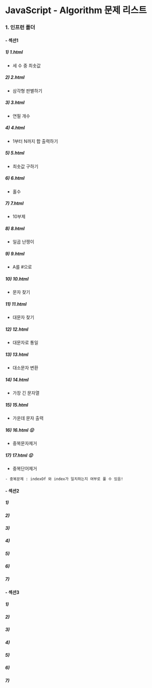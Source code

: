 #  JavaScript - Algorithm 문제 리스트



### 1. 인프런 폴더

#### - 섹션1

#####  1)  1.html

- 세 수 중 최솟값

##### 2)  2.html

- 삼각형 판별하기

##### 3)  3.html

- 연필 개수

##### 4)  4.html

- 1부터 N까지 합 출력하기

##### 5)  5.html

- 최솟값 구하기

##### 6) 6.html

- 홀수

##### 7) 7.html

- 10부제

##### 8) 8.html

- 일곱 난쟁이

##### 9) 9.html

- A를 #으로

##### 10) 10.html

- 문자 찾기

##### 11) 11.html

- 대문자 찾기

##### 12) 12.html

- 대문자로 통일

##### 13) 13.html

- 대소문자 변환

##### 14) 14.html

- 가장 긴 문자열

##### 15) 15.html

- 가운데 문자 출력

##### 16) 16.html  😮

- 중복문자제거

##### 17) 17.html 😮

- 중복단어제거

```
- 중복문제 : indexOf 와 index가 일치하는지 여부로 풀 수 있음!
```





#### - 섹션2

##### 1)

##### 2)

##### 3)

##### 4)

##### 5)

##### 6)

##### 7)



#### - 섹션3

##### 1)

##### 2)

##### 3)

##### 4)

##### 5)

##### 6)

##### 7)